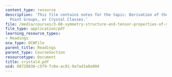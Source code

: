 ```yaml
---
content_type: resource
description: 'This file contains notes for the topic: Derivation of the 32 Crystallographic
  Point Groups, or Crystal Classes.'
file: /media/courses/3-60-symmetry-structure-and-tensor-properties-of-materials-fall-2005/88728836c5f9fc0aac819a7ad1a0a904_crystal4.pdf
file_type: application/pdf
learning_resource_types:
- Readings
ocw_type: OCWFile
parent_title: Readings
parent_type: CourseSection
resourcetype: Document
title: crystal4.pdf
uid: 88728836-c5f9-fc0a-ac81-9a7ad1a0a904
---
```

